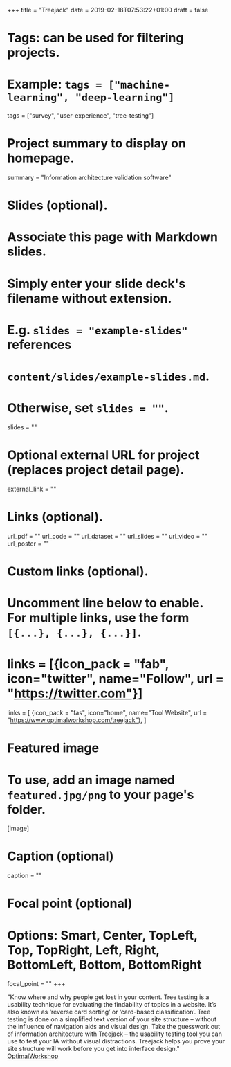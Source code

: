+++
title = "Treejack"
date = 2019-02-18T07:53:22+01:00
draft = false

# Tags: can be used for filtering projects.
# Example: `tags = ["machine-learning", "deep-learning"]`
tags = ["survey", "user-experience", "tree-testing"]

# Project summary to display on homepage.
summary = "Information architecture validation software"

# Slides (optional).
#   Associate this page with Markdown slides.
#   Simply enter your slide deck's filename without extension.
#   E.g. `slides = "example-slides"` references 
#   `content/slides/example-slides.md`.
#   Otherwise, set `slides = ""`.
slides = ""

# Optional external URL for project (replaces project detail page).
external_link = ""

# Links (optional).
url_pdf = ""
url_code = ""
url_dataset = ""
url_slides = ""
url_video = ""
url_poster = ""

# Custom links (optional).
#   Uncomment line below to enable. For multiple links, use the form `[{...}, {...}, {...}]`.
# links = [{icon_pack = "fab", icon="twitter", name="Follow", url = "https://twitter.com"}]

links = [
{icon_pack = "fas", icon="home", name="Tool Website",  url = "https://www.optimalworkshop.com/treejack"},
]
# Featured image
# To use, add an image named `featured.jpg/png` to your page's folder. 
[image]
  # Caption (optional)
  caption = ""

  # Focal point (optional)
  # Options: Smart, Center, TopLeft, Top, TopRight, Left, Right, BottomLeft, Bottom, BottomRight
  focal_point = ""
+++


"Know where and why people get lost in your content. Tree testing is a 
usability technique for evaluating the findability of topics 
in a website. It’s also known as ‘reverse card sorting’ or ‘card-based 
classification’. Tree testing is done on a simplified text version of your 
site structure – without the influence of navigation aids and visual design.
Take the guesswork out of information architecture with Treejack – the usability 
testing tool you can use to test your IA without visual distractions. Treejack 
helps you prove your site structure will work before you get into interface 
design." [OptimalWorkshop](https://www.optimalworkshop.com/treejack)
